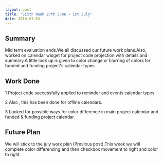 ```yaml
---
layout: post
title: "Sixth Week 27th June - 1st July"
date: 2016-07-03
---
```

  
 ## Summary
 
 Mid term evaluation ends.We all discussed our future work plans.Also, worked on calendar widget for project code projection with details and summary.A little look up is given to color change or blurring of colors for funded and funding project's calendar types.
 
 ## Work Done
 
 1 Project code successfully applied to reminder and events calendar types.
 
 2 Also , this has been done for offline calendars.
 
 3 Looked for possible ways for color difference in main project calendar and funded & funding project calendar.
 
 ## Future Plan
 
 We will stick to the july work plan (Previous post).This week we will complete color differencing and then checkbox movement to right and color to right.